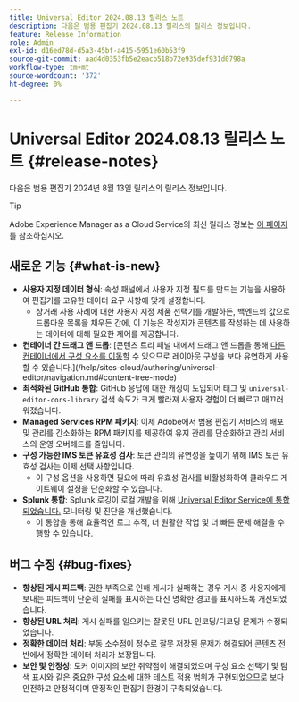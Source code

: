 ```yaml
---
title: Universal Editor 2024.08.13 릴리스 노트
description: 다음은 범용 편집기 2024.08.13 릴리스의 릴리스 정보입니다.
feature: Release Information
role: Admin
exl-id: d16ed78d-d5a3-45bf-a415-5951e60b53f9
source-git-commit: aad4d0353fb5e2eacb518b72e935def931d0798a
workflow-type: tm+mt
source-wordcount: '372'
ht-degree: 0%

---
```



# Universal Editor 2024.08.13 릴리스 노트 {#release-notes}

다음은 범용 편집기 2024년 8월 13일 릴리스의 릴리스 정보입니다.

>[!TIP]
>
>Adobe Experience Manager as a Cloud Service의 최신 릴리스 정보는 [이 페이지](/help/release-notes/release-notes-cloud/release-notes-current.md)를 참조하십시오.

## 새로운 기능 {#what-is-new}

* **사용자 지정 데이터 형식**: 속성 패널에서 사용자 지정 필드를 만드는 기능을 사용하여 편집기를 고유한 데이터 요구 사항에 맞게 설정합니다.
   * 상거래 사용 사례에 대한 사용자 지정 제품 선택기를 개발하든, 백엔드의 값으로 드롭다운 목록을 채우든 간에, 이 기능은 작성자가 콘텐츠를 작성하는 데 사용하는 데이터에 대해 필요한 제어를 제공합니다.
* **컨테이너 간 드래그 앤 드롭**: [콘텐츠 트리 패널 내에서 드래그 앤 드롭을 통해 [다른 컨테이너에서 구성 요소를 이동](/help/sites-cloud/authoring/universal-editor/authoring.md#reordering-components)할 수 있으므로 레이아웃 구성을 보다 유연하게 사용할 수 있습니다.](/help/sites-cloud/authoring/universal-editor/navigation.md#content-tree-mode)
* **최적화된 GitHub 통합**: GitHub 응답에 대한 캐싱이 도입되어 태그 및 `universal-editor-cors-library` 검색 속도가 크게 빨라져 사용자 경험이 더 빠르고 매끄러워졌습니다.
* **Managed Services RPM 패키지**: 이제 Adobe에서 범용 편집기 서비스의 배포 및 관리를 간소화하는 RPM 패키지를 제공하여 유지 관리를 단순화하고 관리 서비스의 운영 오버헤드를 줄입니다.
* **구성 가능한 IMS 토큰 유효성 검사**: 토큰 관리의 유연성을 높이기 위해 IMS 토큰 유효성 검사는 이제 선택 사항입니다.
   * 이 구성 옵션을 사용하면 필요에 따라 유효성 검사를 비활성화하여 클라우드 게이트웨이 설정을 단순화할 수 있습니다.
* **Splunk 통합**: Splunk 로깅이 로컬 개발을 위해 [Universal Editor Service에 통합되었습니다.](/help/implementing/universal-editor/local-dev.md) 모니터링 및 진단을 개선했습니다.
   * 이 통합을 통해 효율적인 로그 추적, 더 원활한 작업 및 더 빠른 문제 해결을 수행할 수 있습니다.

## 버그 수정 {#bug-fixes}

* **향상된 게시 피드백**: 권한 부족으로 인해 게시가 실패하는 경우 게시 중 사용자에게 보내는 피드백이 단순히 실패를 표시하는 대신 명확한 경고를 표시하도록 개선되었습니다.
* **향상된 URL 처리**: 게시 실패를 일으키는 잘못된 URL 인코딩/디코딩 문제가 수정되었습니다.
* **정확한 데이터 처리**: 부동 소수점이 정수로 잘못 저장된 문제가 해결되어 콘텐츠 전반에서 정확한 데이터 처리가 보장됩니다.
* **보안 및 안정성**: 도커 이미지의 보안 취약점이 해결되었으며 구성 요소 선택기 및 탐색 표시와 같은 중요한 구성 요소에 대한 테스트 적용 범위가 구현되었으므로 보다 안전하고 안정적이며 안정적인 편집기 환경이 구축되었습니다.
